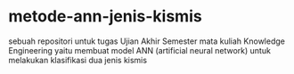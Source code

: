 # metode-ann-jenis-kismis
sebuah repositori untuk tugas Ujian Akhir Semester mata kuliah Knowledge Engineering yaitu membuat model ANN (artificial neural network) untuk melakukan klasifikasi dua jenis kismis
